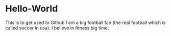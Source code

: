 # Hello-World
This is to get used to Github
I am a big football fan (the real football which is called soccer in usa).
I believe in fitness big time.

